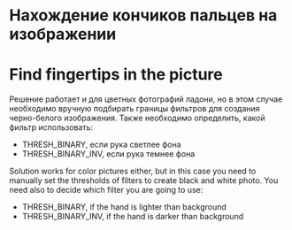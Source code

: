 # Нахождение кончиков пальцев на изображении
# Find fingertips in the picture


Решение работает и для цветных фотографий ладони, но в этом случае необходимо вручную подбирать границы фильтров для создания черно-белого изображения. Также необходимо определить, какой фильтр использовать:
- THRESH_BINARY, если рука светлее фона
- THRESH_BINARY_INV, если рука темнее фона 


Solution works for color pictures either, but in this case you need to manually set the thresholds of filters to create black and white photo. You need also to decide which filter you are going to use:
- THRESH_BINARY, if the hand is lighter than background
- THRESH_BINARY_INV, if the hand is darker than background

